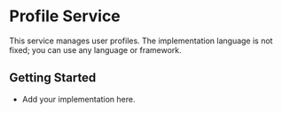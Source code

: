 # Profile Service

This service manages user profiles. The implementation language is not fixed; you can use any language or framework.

## Getting Started

- Add your implementation here.
